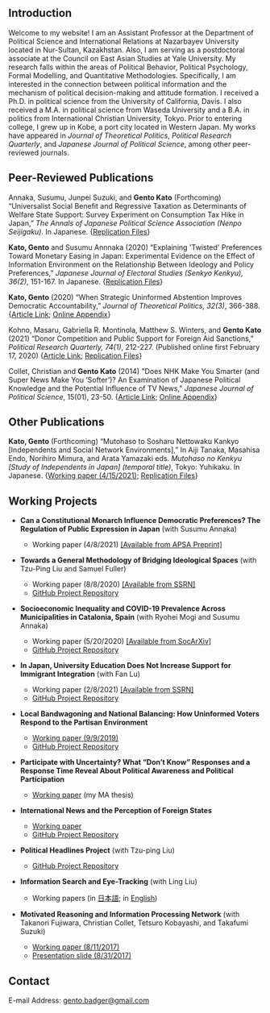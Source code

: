 ## Introduction

Welcome to my website! I am an Assistant Professor at the Department of Political Science and International Relations at Nazarbayev University located in Nur-Sultan, Kazakhstan. Also, I am serving as a postdoctoral associate at the Council on East Asian Studies at Yale University. My research falls within the areas of Political Behavior, Political Psychology, Formal Modelling, and Quantitative Methodologies. Specifically, I am interested in the connection between political information and the mechanism of political decision-making and attitude formation. I received a Ph.D. in political science from the University of California, Davis. I also received a M.A. in political science from Waseda University and a B.A. in politics from International Christian University, Tokyo. Prior to entering college, I grew up in Kobe, a port city located in Western Japan. My works have appeared in *Journal of Theoretical Politics*, *Political Research Quarterly*, and *Japanese Journal of Political Science*, among other peer-reviewed journals.

## Peer-Reviewed Publications

Annaka, Susumu, Junpei Suzuki, and **Gento Kato** (Forthcoming) “Universalist Social Benefit and Regressive Taxation as Determinants of Welfare State Support: Survey Experiment on Consumption Tax Hike in Japan,” <em>The Annals of Japanese Political Science Association (Nenpo Seijigaku)</em>. In Japanese. {<a href="https://doi.org/10.7910/DVN/F6PSMI" target="_blank">Replication Files</a>}

**Kato, Gento** and Susumu Annnaka (2020) “Explaining 'Twisted' Preferences Toward Monetary Easing in Japan: Experimental Evidence on the Effect of Information Environment on the Relationship Between Ideology and Policy Preferences,” <em>Japanese Journal of Electoral Studies (Senkyo Kenkyu), 36(2)</em>, 151-167. In Japanese. {<a href="https://github.com/gentok/Econ_Ideology" target="_blank">Replication Files</a>}

**Kato, Gento** (2020) “When Strategic Uninformed Abstention Improves Democratic Accountability,” <em>Journal of Theoretical Politics, 32(3)</em>, 366-388. {<a href="https://doi.org/10.1177/0951629820926699" target="_blank">Article Link</a>; <a href="https://github.com/gentok/UninformedModel" target="_blank">Online Appendix</a>}

Kohno, Masaru, Gabriella R. Montinola, Matthew S. Winters, and **Gento Kato** (2021) “Donor Competition and Public Support for Foreign Aid Sanctions,” <em>Political Research Quarterly, 74(1)</em>, 212-227. (Published online first February 17, 2020) {<a href="https://journals.sagepub.com/doi/10.1177/1065912919897837" target="_blank">Article Link</a>; <a href="https://github.com/gentok/donorcompetition" target="_blank">Replication Files</a>}

Collet, Christian and **Gento Kato** (2014) "Does NHK Make You Smarter (and Super News Make You ‘Softer’)? An Examination of Japanese Political Knowledge and the Potential Influence of TV News," <em>Japanese Journal of Political Science</em>, 15(01), 23-50. {<a href="http://journals.cambridge.org/action/displayAbstract?fromPage=online&aid=9161950&fileId=S1468109913000339" target="_blank">Article Link</a>; <a href="https://github.com/gentok/gentok.github.io/raw/master/files/Appendix-Collet-Kato-2014.pdf" target="_blank">Online Appendix</a>}

## Other Publications

**Kato, Gento** (Forthcoming) “Mutohaso to Sosharu Nettowaku Kankyo [Independents and Social Network Environments],” In Aiji Tanaka, Masahisa Endo, Norihiro Mimura, and Arata Yamazaki eds. <em>Mutohaso no Kenkyu [Study of Independents in Japan] (temporal title)</em>, Tokyo: Yuhikaku. In Japanese. {<a href="https://github.com/gentok/IndepSocNet/raw/main/Indep_SocNet_v2.pdf" target="_blank">Working paper (4/15/2021)</a>; <a href="https://github.com/gentok/IndepSocNet" target="_blank">Replication Files</a>}

## Working Projects

 * **Can a Constitutional Monarch Influence Democratic Preferences? The Regulation of Public Expression in Japan** (with Susumu Annaka)
   * Working paper (4/8/2021) <a href="https://doi.org/10.33774/apsa-2021-fp8q8-v3" target="_blank">[Available from APSA Preprint]</a>

 * **Towards a General Methodology of Bridging Ideological Spaces** (with Tzu-Ping Liu and Samuel Fuller)
   * Working paper (8/8/2020) <a href="https://papers.ssrn.com/sol3/papers.cfm?abstract_id=3669591" target="_blank">[Available from SSRN]</a>
   * <a href="https://github.com/tzuliu/Towards-a-General-Methodology-of-Bridging-Ideological-Spaces" target="_blank">GitHub Project Repository</a> 

 * **Socioeconomic Inequality and COVID-19 Prevalence Across Municipalities in Catalonia, Spain** (with Ryohei Mogi and Susumu Annaka) 
   * Working paper (5/20/2020) <a href="https://osf.io/preprints/socarxiv/5jgzy?fbclid=IwAR2hudjuz9PBBPm-JxZeX3_2T3q3Qyb5bFtAHx93GWk6Gzr4nfayRBuhxzI" target="_blank">[Available from SocArXiv]</a>
   * <a href="https://github.com/gentok/covid19spain" target="_blank">GitHub Project Repository</a>
 
 * **In Japan, University Education Does Not Increase Support for Immigrant Integration** (with Fan Lu)
   * Working paper (2/8/2021) <a href="https://papers.ssrn.com/sol3/papers.cfm?abstract_id=3607550" target="_blank">[Available from SSRN]</a>
    * <a href="https://github.com/gentok/ForeignerJapan" target="_blank">GitHub Project Repository</a>

 * **Local Bandwagoning and National Balancing: How Uninformed Voters Respond to the Partisan Environment**
   * <a href="https://github.com/gentok/UninformedChoice/raw/master/papers/Kato2019loba_v14.pdf" target="_blank">Working paper (9/9/2019)</a>
   * <a href="https://github.com/gentok/UninformedChoice" target="_blank">GitHub Project Repository</a> 

 * **Participate with Uncertainty? What “Don’t Know” Responses and a Response Time Reveal About Political Awareness and Political Participation**
   * <a href="https://github.com/gentok/gentok.github.io/raw/master/files/Kato2014pawi_150301_Final_fixed.pdf" target="_blank">Working paper</a> (my MA thesis)

 * **International News and the Perception of Foreign States**
   * <a href="https://github.com/gentok/Foreign_Image_News_Project/blob/master/papers/Kato2017inne_171105.pdf" target="_blank">Working paper</a>
   * <a href="https://github.com/gentok/Foreign_Image_News_Project" target="_blank">GitHub Project Repository</a>

 * **Political Headlines Project** (with Tzu-ping Liu)
   * <a href="https://github.com/gentok/Political_Headlines_Project" target="_blank">GitHub Project Repository</a>

 * **Information Search and Eye-Tracking** (with Ling Liu)
   * Working papers (in <a href="https://github.com/gentok/gentok.github.io/raw/master/files/%E5%8A%89%E3%83%BB%E5%8A%A0%E8%97%A4%EF%BC%882015%EF%BC%89150228final.pdf" target="_blank">日本語</a>; in <a href="https://github.com/gentok/gentok.github.io/raw/master/files/Kato2016dovo_160609.pdf" target="_blank">English</a>) <br>

 * **Motivated Reasoning and Information Processing Network** (with Takanori Fujiwara, Christian Collet, Tetsuro Kobayashi, and Takafumi Suzuki)
   *  <a href="https://github.com/gentok/gentok.github.io/raw/master/files/Motivation_and_InfoNet_170811_apsaFinal.pdf" target="_blank">Working paper (8/11/2017)</a>
   *  <a href="https://github.com/gentok/gentok.github.io/raw/master/files/Motivation_and_InfoNet_PT170831handout.pdf" target="_blank">Presentation slide (8/31/2017)</a>

## Contact

E-mail Address: gento.badger@gmail.com
